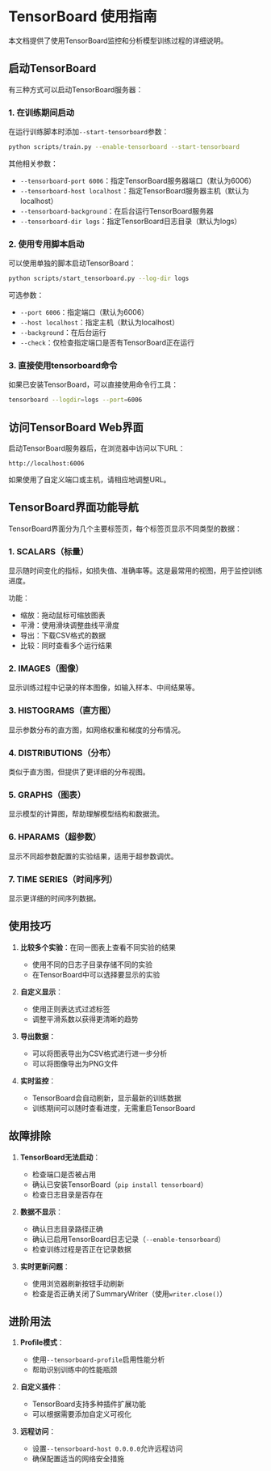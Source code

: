 # TensorBoard 使用指南

本文档提供了使用TensorBoard监控和分析模型训练过程的详细说明。

## 启动TensorBoard

有三种方式可以启动TensorBoard服务器：

### 1. 在训练期间启动

在运行训练脚本时添加`--start-tensorboard`参数：

```bash
python scripts/train.py --enable-tensorboard --start-tensorboard
```

其他相关参数：
- `--tensorboard-port 6006`：指定TensorBoard服务器端口（默认为6006）
- `--tensorboard-host localhost`：指定TensorBoard服务器主机（默认为localhost）
- `--tensorboard-background`：在后台运行TensorBoard服务器
- `--tensorboard-dir logs`：指定TensorBoard日志目录（默认为logs）

### 2. 使用专用脚本启动

可以使用单独的脚本启动TensorBoard：

```bash
python scripts/start_tensorboard.py --log-dir logs
```

可选参数：
- `--port 6006`：指定端口（默认为6006）
- `--host localhost`：指定主机（默认为localhost）
- `--background`：在后台运行
- `--check`：仅检查指定端口是否有TensorBoard正在运行

### 3. 直接使用tensorboard命令

如果已安装TensorBoard，可以直接使用命令行工具：

```bash
tensorboard --logdir=logs --port=6006
```

## 访问TensorBoard Web界面

启动TensorBoard服务器后，在浏览器中访问以下URL：

```
http://localhost:6006
```

如果使用了自定义端口或主机，请相应地调整URL。

## TensorBoard界面功能导航

TensorBoard界面分为几个主要标签页，每个标签页显示不同类型的数据：

### 1. SCALARS（标量）

显示随时间变化的指标，如损失值、准确率等。这是最常用的视图，用于监控训练进度。

功能：
- 缩放：拖动鼠标可缩放图表
- 平滑：使用滑块调整曲线平滑度
- 导出：下载CSV格式的数据
- 比较：同时查看多个运行结果

### 2. IMAGES（图像）

显示训练过程中记录的样本图像，如输入样本、中间结果等。

### 3. HISTOGRAMS（直方图）

显示参数分布的直方图，如网络权重和梯度的分布情况。

### 4. DISTRIBUTIONS（分布）

类似于直方图，但提供了更详细的分布视图。

### 5. GRAPHS（图表）

显示模型的计算图，帮助理解模型结构和数据流。

### 6. HPARAMS（超参数）

显示不同超参数配置的实验结果，适用于超参数调优。

### 7. TIME SERIES（时间序列）

显示更详细的时间序列数据。

## 使用技巧

1. **比较多个实验**：在同一图表上查看不同实验的结果
   - 使用不同的日志子目录存储不同的实验
   - 在TensorBoard中可以选择要显示的实验

2. **自定义显示**：
   - 使用正则表达式过滤标签
   - 调整平滑系数以获得更清晰的趋势

3. **导出数据**：
   - 可以将图表导出为CSV格式进行进一步分析
   - 可以将图像导出为PNG文件

4. **实时监控**：
   - TensorBoard会自动刷新，显示最新的训练数据
   - 训练期间可以随时查看进度，无需重启TensorBoard

## 故障排除

1. **TensorBoard无法启动**：
   - 检查端口是否被占用
   - 确认已安装TensorBoard（`pip install tensorboard`）
   - 检查日志目录是否存在

2. **数据不显示**：
   - 确认日志目录路径正确
   - 确认已启用TensorBoard日志记录（`--enable-tensorboard`）
   - 检查训练过程是否正在记录数据

3. **实时更新问题**：
   - 使用浏览器刷新按钮手动刷新
   - 检查是否正确关闭了SummaryWriter（使用`writer.close()`）

## 进阶用法

1. **Profile模式**：
   - 使用`--tensorboard-profile`启用性能分析
   - 帮助识别训练中的性能瓶颈

2. **自定义插件**：
   - TensorBoard支持多种插件扩展功能
   - 可以根据需要添加自定义可视化

3. **远程访问**：
   - 设置`--tensorboard-host 0.0.0.0`允许远程访问
   - 确保配置适当的网络安全措施 